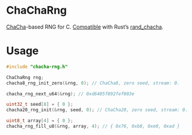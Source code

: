 # ChaChaRng

[ChaCha](https://cr.yp.to/chacha/chacha-20080128.pdf)-based RNG for C.
[Compatible](https://github.com/nixberg/chacha-rng-compability-rs) with Rust’s [rand_chacha](https://crates.io/crates/rand_chacha).

# Usage

```C
#include "chacha-rng.h"

ChaChaRng rng;
chacha8_rng_init_zero(&rng, 0); // ChaCha8, zero seed, stream: 0.

chacha_rng_next_u64(&rng); // 0xd6405f892fef003e
```

```C
uint32_t seed[8] = { 0 };
chacha20_rng_init(&rng, seed, 0); // ChaCha20, zero seed, stream: 0.

uint8_t array[4] = { 0 };
chacha_rng_fill_u8(&rng, array, 4); // { 0x76, 0xb8, 0xe0, 0xad }
```
